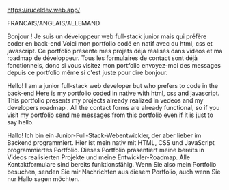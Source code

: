 
https://ruceldev.web.app/

FRANCAIS/ANGLAIS/ALLEMAND

Bonjour !
Je suis un développeur web full-stack junior mais qui préfère coder en back-end
Voici mon portfolio codé en natif avec du html, css et javascript.
Ce portfolio présente mes projets déjà réalisés dans videos et ma roadmap de développeur.
Tous les formulaires de contact sont déjà fonctionnels, donc si vous visitez mon portfolio envoyez-moi des messages depuis ce portfolio même si c'est juste pour dire bonjour.




Hello!
I am a junior full-stack web developer but who prefers to code in the back-end
Here is my portfolio coded in native with html, css and javascript.
This portfolio presents my projects already realized in vedeos and my developers roadmap .
All the contact forms are already functional, so if you visit my portfolio send me messages from this portfolio even if it is just to say hello.



Hallo!
Ich bin ein Junior-Full-Stack-Webentwickler, der aber lieber im Backend programmiert.
Hier ist mein nativ mit HTML, CSS und JavaScript programmiertes Portfolio.
Dieses Portfolio präsentiert meine bereits in Videos realisierten Projekte und meine Entwickler-Roadmap.
Alle Kontaktformulare sind bereits funktionsfähig. Wenn Sie also mein Portfolio besuchen, senden Sie mir Nachrichten aus diesem Portfolio, auch wenn Sie nur Hallo sagen möchten.




